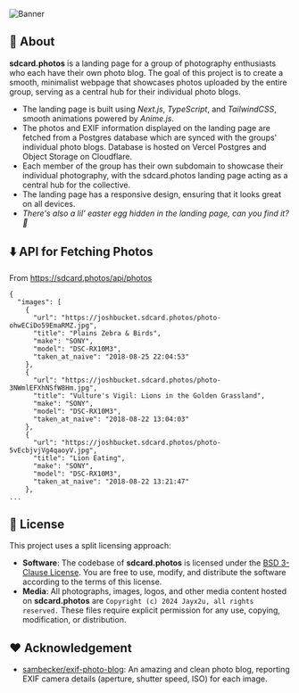 ![Banner](https://cloud-ctv2ma97y-hack-club-bot.vercel.app/0github_header.png)

## 🚀 About

**sdcard.photos** is a landing page for a group of photography enthusiasts who each have their own photo blog. The goal
of
this project is to create a smooth, minimalist webpage that showcases photos uploaded by the entire group, serving as a
central hub for their individual photo blogs.

- The landing page is built using _Next.js_, _TypeScript_, and _TailwindCSS_, smooth animations powered by _Anime.js_.
- The photos and EXIF information displayed on the landing page are fetched from a Postgres database
  which are synced with the groups' individual photo blogs. Database is hosted on Vercel Postgres and Object Storage on
  Cloudflare.
- Each member of the group has their own subdomain to showcase
  their individual photography, with the sdcard.photos landing page acting as a central hub for the collective.
- The landing page has a responsive design, ensuring that it looks great on all devices.
- _There's also a lil' easter egg hidden in the landing page, can you find it? 🤔_

## ⬇️ API for Fetching Photos

From https://sdcard.photos/api/photos

```
{
  "images": [
    {
      "url": "https://joshbucket.sdcard.photos/photo-ohwECiDo59EmaRMZ.jpg",
      "title": "Plains Zebra & Birds",
      "make": "SONY",
      "model": "DSC-RX10M3",
      "taken_at_naive": "2018-08-25 22:04:53"
    },
    {
      "url": "https://joshbucket.sdcard.photos/photo-3NWmlEFXhNSfW8Hm.jpg",
      "title": "Vulture's Vigil: Lions in the Golden Grassland",
      "make": "SONY",
      "model": "DSC-RX10M3",
      "taken_at_naive": "2018-08-22 13:04:03"
    },
    {
      "url": "https://joshbucket.sdcard.photos/photo-5vEcbjvjVg4qaoyV.jpg",
      "title": "Lion Eating",
      "make": "SONY",
      "model": "DSC-RX10M3",
      "taken_at_naive": "2018-08-22 13:21:47"
    },
...
```

## 🪪 License

This project uses a split licensing approach:

- **Software**: The codebase of **sdcard.photos** is licensed under the [BSD 3-Clause License](LICENSE). You are free
  to use, modify, and distribute the software according to the terms of this license.
- **Media**: All photographs, images, logos, and other media content hosted on **sdcard.photos** are
  `Copyright (c) 2024 Jayx2u, all rights reserved.` These files require explicit permission for any use, copying,
  modification, or distribution.

## ❤️ Acknowledgement

- [sambecker/exif-photo-blog](https://github.com/sambecker/exif-photo-blog): An amazing and clean photo blog, reporting
  EXIF camera details (aperture, shutter speed, ISO) for each image.